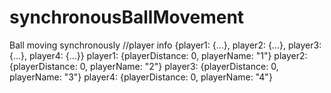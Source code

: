 # synchronousBallMovement
Ball moving synchronously
//player info
{player1: {…}, player2: {…}, player3: {…}, player4: {…}}
player1: {playerDistance: 0, playerName: "1"}
player2: {playerDistance: 0, playerName: "2"}
player3: {playerDistance: 0, playerName: "3"}
player4: {playerDistance: 0, playerName: "4"}
